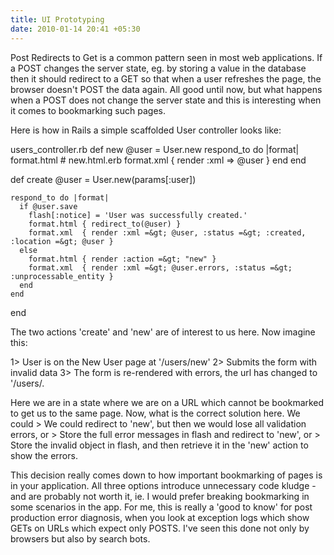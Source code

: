 ```yaml
---
title: UI Prototyping
date: 2010-01-14 20:41 +05:30
---
```

Post Redirects to Get is a common pattern seen in most web applications. If a POST changes the server state, eg. by storing a value in the database then it should redirect to a GET so that when a user refreshes the page, the browser doesn't POST the data again. All good until now, but what happens when a POST does not change the server state and this is interesting when it comes to bookmarking such pages.

Here is how in Rails a simple scaffolded User controller looks like:

users_controller.rb
  def new
    @user = User.new
    respond_to do |format|
      format.html # new.html.erb
      format.xml  { render :xml =&gt; @user }
    end
  end

  def create
    @user = User.new(params[:user])

    respond_to do |format|
      if @user.save
        flash[:notice] = 'User was successfully created.'
        format.html { redirect_to(@user) }
        format.xml  { render :xml =&gt; @user, :status =&gt; :created, :location =&gt; @user }
      else
        format.html { render :action =&gt; "new" }
        format.xml  { render :xml =&gt; @user.errors, :status =&gt; :unprocessable_entity }
      end
    end
  end


The two actions 'create' and 'new' are of interest to us here.
Now imagine this:

1&gt; User is on the New User page at '/users/new'
2&gt; Submits the form with invalid data
3&gt; The form is re-rendered with errors, the url has changed to '/users/.

Here we are in a state where we are on a URL which cannot be bookmarked to get us to the same page. Now, what is the correct solution here. We could
&gt; We could redirect to 'new', but then we would lose all validation errors, or
&gt; Store the full error messages in flash and redirect to 'new', or
&gt; Store the invalid object in flash, and then retrieve it in the 'new' action to show the errors.

This decision really comes down to how important bookmarking of pages is in your application.  All three options introduce unnecessary code kludge - and are probably not worth it, ie. I would prefer breaking bookmarking in some scenarios in the app.
For me, this is really a 'good to know' for post production error diagnosis, when you look at exception logs which show GETs on URLs which expect only POSTS. I've seen this done not only by browsers but also by search bots.
